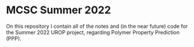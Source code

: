 MCSC Summer 2022
================
On this repository I contain all of the notes and (in the near future) code for the Summer 2022 UROP project, regarding Polymer Property Prediction (PPP).
